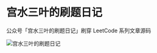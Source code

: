 # 宫水三叶的刷题日记

公众号「宫水三叶的刷题日记」刷穿 LeetCode 系列文章源码

![宫水三叶的刷题日记](https://raw.githubusercontent.com/SharingSource/LogicStack-LeetCode/main/qr_code_promote.png)
